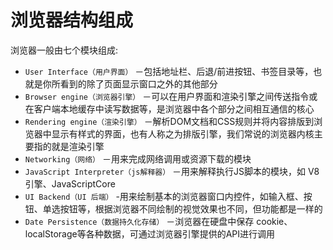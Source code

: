 # 浏览器结构组成
浏览器一般由七个模块组成:
* `User Interface（用户界面）` －包括地址栏、后退/前进按钮、书签目录等，也就是你所看到的除了页面显示窗口之外的其他部分
* `Browser engine（浏览器引擎）` －可以在用户界面和渲染引擎之间传送指令或在客户端本地缓存中读写数据等，是浏览器中各个部分之间相互通信的核心
* `Rendering engine（渲染引擎）` －解析DOM文档和CSS规则并将内容排版到浏览器中显示有样式的界面，也有人称之为排版引擎，我们常说的浏览器内核主要指的就是渲染引擎
* `Networking（网络）` －用来完成网络调用或资源下载的模块
* `JavaScript Interpreter（js解释器）` －用来解释执行JS脚本的模块，如 V8 引擎、JavaScriptCore
* `UI Backend（UI 后端）` -用来绘制基本的浏览器窗口内控件，如输入框、按钮、单选按钮等，根据浏览器不同绘制的视觉效果也不同，但功能都是一样的
* `Date Persistence（数据持久化存储）` －浏览器在硬盘中保存 cookie、localStorage等各种数据，可通过浏览器引擎提供的API进行调用
![]()
